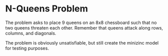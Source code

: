 # N-Queens Problem


The problem asks to place 9 queens on an 8x8 chessboard such that no two queens threaten each other.
Remember that queens attack along rows, columns, and diagonals. 

The problem is obviously unsatisfiable, but still create the minizinc model for testing purposes.